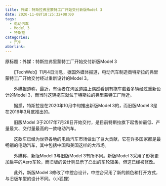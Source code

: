 ```yaml
---
title: 外媒：特斯拉弗里蒙特工厂开始交付新版Model 3
date: 2020-11-08T18:25:32+08:00
tags:
  - 电动汽车
  - Model 3
  - 特斯拉
categories:
  - 汽车
abbrlink:
---
```


原标题：外媒：特斯拉弗里蒙特工厂开始交付新版Model 3

　　【TechWeb】11月4日消息，据国外媒体报道，电动汽车制造商特斯拉的弗里蒙特工厂开始交付经过重新设计的Model 3。

　　外媒报道称，最近，有读者在湾区道路上偶然看到有拖车载着多辆经过重新设计的Model 3，而当时这辆拖车就位于特斯拉的弗里蒙特工厂附近。

　　据悉，特斯拉是在2020年10月中旬推出新版Model 3的，而旧版Model 3是在2016年3月底推出的。

　　旧版Model 3于2017年7月28日开始交付，是目前特斯拉旗下起售价最低、产量最大、交付量最高的一款电动汽车。

　　这款车已经为世界各地的电动汽车市场做出了巨大贡献，它在许多国家都是最畅销的电动汽车，其中包括中国和美国这样的大市场。

　　外媒称，新版Model 3与旧版Model 3有所不同。新版Model 3采用了形状更加扁平的Aero车轮，而旧版的设计则显示了凸出的车轮辐条，但这已经被修改。

　　此外，新版Model 3修改了中控台设计，中控台采用了新的颜色和打开方式，与旧版车型的设计不同。（小狐狸）